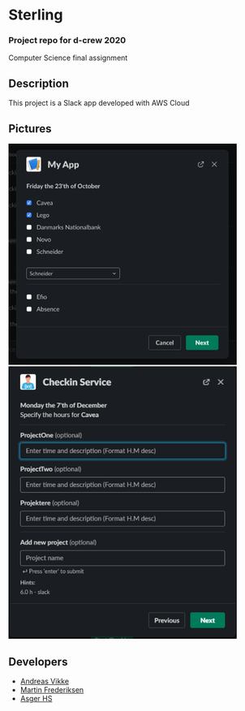 # Sterling
### Project repo for d-crew 2020

Computer Science final assignment

## Description
This project is a Slack app developed with AWS Cloud

## Pictures
<img src="assets/CustomerSelect.png" width="450" />
<img src="assets/ProjectTimeDesc.png" width="450" />

## Developers
- [Andreas Vikke](https://github.com/AndreasVikke)
- [Martin Frederiksen](https://github.com/MartinFrederiksen)
- [Asger HS](https://github.com/asgerhs)